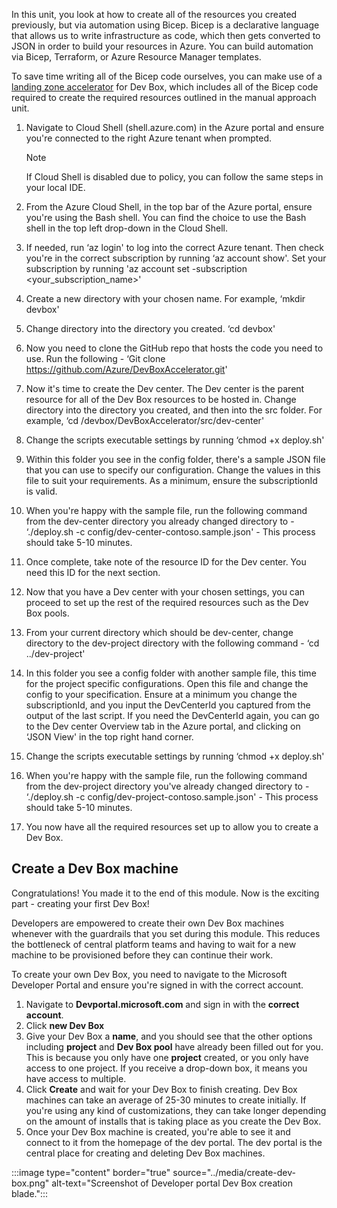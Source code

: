 
In this unit, you look at how to create all of the resources you created previously, but via automation using Bicep. Bicep is a declarative language that allows us to write infrastructure as code, which then gets converted to JSON in order to build your resources in Azure. You can build automation via Bicep, Terraform, or Azure Resource Manager templates.

To save time writing all of the Bicep code ourselves, you can make use of a [landing zone accelerator](https://github.com/Azure/DevBoxAccelerator) for Dev Box, which includes all of the Bicep code required to create the required resources outlined in the manual approach unit.

1. Navigate to Cloud Shell (shell.azure.com) in the Azure portal and ensure you're connected to the right Azure tenant when prompted.

   > [!NOTE]
   > If Cloud Shell is disabled due to policy, you can follow the same steps in your local IDE.
1. From the Azure Cloud Shell, in the top bar of the Azure portal, ensure you're using the Bash shell. You can find the choice to use the Bash shell in the top left drop-down in the Cloud Shell.
1. If needed, run ‘az login' to log into the correct Azure tenant. Then check you're in the correct subscription by running ‘az account show'. Set your subscription by running 'az account set -subscription <your_subscription_name>'
1. Create a new directory with your chosen name. For example, ‘mkdir devbox'
1. Change directory into the directory you created. ‘cd devbox'
1. Now you need to clone the GitHub repo that hosts the code you need to use. Run the following - ‘Git clone <https://github.com/Azure/DevBoxAccelerator.git>'
1. Now it's time to create the Dev center. The Dev center is the parent resource for all of the Dev Box resources to be hosted in. Change directory into the directory you created, and then into the src folder. For example, ‘cd /devbox/DevBoxAccelerator/src/dev-center'
1. Change the scripts executable settings by running ‘chmod +x deploy.sh'
1. Within this folder you see in the config folder, there's a sample JSON file that you can use to specify our configuration. Change the values in this file to suit your requirements. As a minimum, ensure the subscriptionId is valid.
1. When you're happy with the sample file, run the following command from the dev-center directory you already changed directory to - ‘./deploy.sh -c config/dev-center-contoso.sample.json' - This process should take 5-10 minutes.
1. Once complete, take note of the resource ID for the Dev center. You need this ID for the next section.
1. Now that you have a Dev center with your chosen settings, you can proceed to set up the rest of the required resources such as the Dev Box pools.
1. From your current directory which should be dev-center, change directory to the dev-project directory with the following command - ‘cd ../dev-project'
1. In this folder you see a config folder with another sample file, this time for the project specific configurations. Open this file and change the config to your specification. Ensure at a minimum you change the subscriptionId, and you input the DevCenterId you captured from the output of the last script. If you need the DevCenterId again, you can go to the Dev center Overview tab in the Azure portal, and clicking on ‘JSON View' in the top right hand corner.
1. Change the scripts executable settings by running ‘chmod +x deploy.sh'
1. When you're happy with the sample file, run the following command from the dev-project directory you've already changed directory to - ‘./deploy.sh -c config/dev-project-contoso.sample.json' - This process should take 5-10 minutes.
1. You now have all the required resources set up to allow you to create a Dev Box.

## Create a Dev Box machine

Congratulations! You made it to the end of this module. Now is the exciting part - creating your first Dev Box!

Developers are empowered to create their own Dev Box machines whenever with the guardrails that you set during this module. This reduces the bottleneck of central platform teams and having to wait for a new machine to be provisioned before they can continue their work.

To create your own Dev Box, you need to navigate to the Microsoft Developer Portal and ensure you're signed in with the correct account.

1. Navigate to **Devportal.microsoft.com** and sign in with the **correct account**.
1. Click **new Dev Box**
1. Give your Dev Box a **name**, and you should see that the other options including **project** and **Dev Box pool** have already been filled out for you. This is because you only have one **project** created, or you only have access to one project. If you receive a drop-down box, it means you have access to multiple.
1. Click **Create** and wait for your Dev Box to finish creating. Dev Box machines can take an average of 25-30 minutes to create initially. If you're using any kind of customizations, they can take longer depending on the amount of installs that is taking place as you create the Dev Box.
1. Once your Dev Box machine is created, you're able to see it and connect to it from the homepage of the dev portal. The dev portal is the central place for creating and deleting Dev Box machines.

:::image type="content" border="true" source="../media/create-dev-box.png" alt-text="Screenshot of Developer portal Dev Box creation blade.":::
